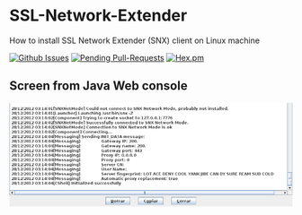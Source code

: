 # SSL-Network-Extender
How to install SSL Network Extender (SNX) client on Linux machine

 [![Github Issues](http://githubbadges.herokuapp.com/gabnetx/SSL-Network-Extender/issues.svg?style=flat-square)](https://github.com/gabnetx/SSL-Network-Extender/issues) [![Pending Pull-Requests](http://githubbadges.herokuapp.com/gabnetx/SSL-Network-Extender/pulls.svg?style=flat-square)](https://github.com/gabnetx/SSL-Network-Extender/pulls) [![Hex.pm](https://img.shields.io/hexpm/l/plug.svg?style=flat-square)](https://www.apache.org/licenses/LICENSE-2.0)

## Screen from Java Web console

 [![FVCproductions](https://github.com/gabnetx/SSL-Network-Extender/blob/master/Consola_JavaWebStart_.png)](https://github.com/gabnetx/SSL-Network-Extender) 

